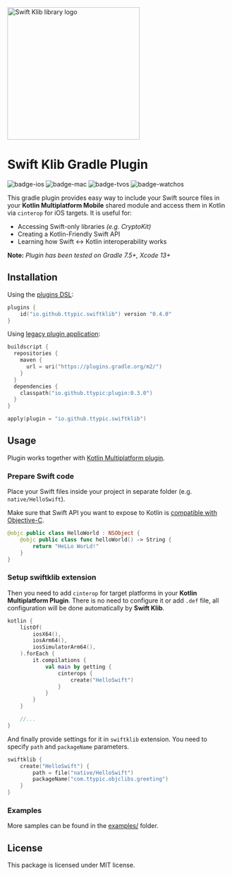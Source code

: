<img src="https://github.com/ttypic/swift-klib-plugin/raw/main/docs/media/swiftklib-light.svg" alt="Swift Klib library logo" width="300">

# Swift Klib Gradle Plugin

![badge-ios](https://img.shields.io/badge/platform-ios-light)
![badge-mac](https://img.shields.io/badge/platform-macos-light)
![badge-tvos](https://img.shields.io/badge/platform-tvos-light)
![badge-watchos](https://img.shields.io/badge/platform-watchos-light)

This gradle plugin provides easy way to include your Swift source files in your **Kotlin Multiplatform Mobile**
shared module and access them in Kotlin via `cinterop` for iOS targets. It is useful for:

* Accessing Swift-only libraries _(e.g. CryptoKit)_
* Creating a Kotlin-Friendly Swift API
* Learning how Swift <-> Kotlin interoperability works

**Note:** _Plugin has been tested on Gradle 7.5+, Xcode 13+_

## Installation

Using the [plugins DSL](https://docs.gradle.org/current/userguide/plugins.html#sec:plugins_block):

```kotlin
plugins {
    id("io.github.ttypic.swiftklib") version "0.4.0"
}
```

Using [legacy plugin application](https://docs.gradle.org/current/userguide/plugins.html#sec:old_plugin_application):

```kotlin
buildscript {
  repositories {
    maven {
      url = uri("https://plugins.gradle.org/m2/")
    }
  }
  dependencies {
    classpath("io.github.ttypic:plugin:0.3.0")
  }
}

apply(plugin = "io.github.ttypic.swiftklib")
```

## Usage

Plugin works together with [Kotlin Multiplatform plugin](https://plugins.gradle.org/plugin/org.jetbrains.kotlin.multiplatform).

### Prepare Swift code

Place your Swift files inside your project in separate folder (e.g. `native/HelloSwift`).

Make sure that Swift API you want to expose to Kotlin is [compatible with Objective-C](https://lazarevzubov.medium.com/compatible-with-objective-c-swift-code-e7c3239d949).

```swift
@objc public class HelloWorld : NSObject {
    @objc public class func helloWorld() -> String {
        return "HeLLo WorLd!"
    }
}
```

### Setup swiftklib extension

Then you need to add `cinterop` for target platforms in your **Kotlin Multiplatform Plugin**. There is
no need to configure it or add `.def` file, all configuration will be done automatically by **Swift Klib**.

```kotlin
kotlin {
    listOf(
        iosX64(),
        iosArm64(),
        iosSimulatorArm64(),
    ).forEach {
        it.compilations {
            val main by getting {
                cinterops {
                    create("HelloSwift")
                }
            }
        }
    }

    //...
}
```

And finally provide settings for it in `swiftklib` extension.
You need to specify `path` and `packageName` parameters.

```kotlin
swiftklib {
    create("HelloSwift") {
        path = file("native/HelloSwift")
        packageName("com.ttypic.objclibs.greeting")
    }
}
```

### Examples

More samples can be found in the [examples/](https://github.com/ttypic/swift-klib-plugin/tree/main/examples) folder.

## License

This package is licensed under MIT license.
